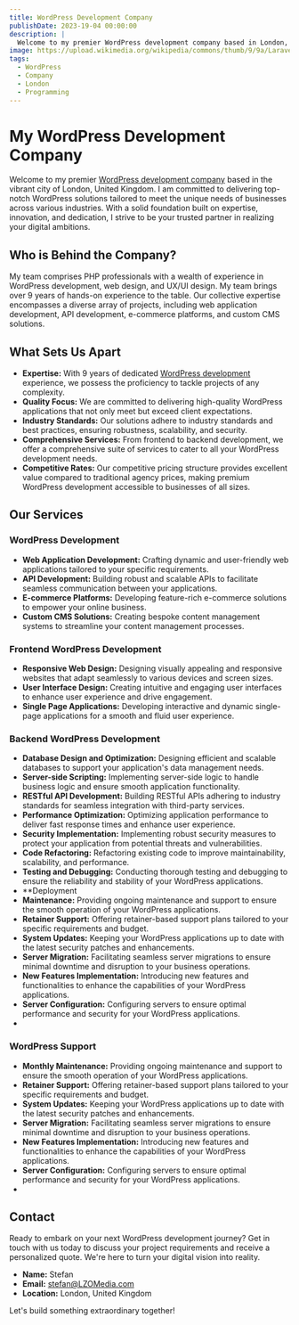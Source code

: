 ```yaml
---
title: WordPress Development Company
publishDate: 2023-19-04 00:00:00
description: |
  Welcome to my premier WordPress development company based in London, UK. I specialize in delivering top-notch WordPress solutions tailored to meet the unique needs of businesses across various industries.
image: https://upload.wikimedia.org/wikipedia/commons/thumb/9/9a/Laravel.svg/1969px-Laravel.svg.png
tags:
  - WordPress
  - Company
  - London
  - Programming
---
```

# My WordPress Development Company

Welcome to my premier [WordPress development company](https://lzomedia.com) based in the vibrant city of London, United Kingdom.
I am committed to delivering top-notch WordPress solutions tailored to meet the unique needs of businesses across various industries.
With a solid foundation built on expertise, innovation, and dedication, I strive to be your trusted partner in realizing your digital ambitions.

## Who is Behind the Company?

My team comprises PHP professionals with a wealth of experience in WordPress development,
web design, and UX/UI design.
My team brings over 9 years of hands-on experience to the table.
Our collective expertise encompasses a diverse array of projects,
including web application development, API development, e-commerce platforms, and custom CMS solutions.

## What Sets Us Apart

- **Expertise:** With 9 years of dedicated [WordPress development](https://lzomedia.com) experience, we possess the proficiency to tackle projects of any complexity.
- **Quality Focus:** We are committed to delivering high-quality WordPress applications that not only meet but exceed client expectations.
- **Industry Standards:** Our solutions adhere to industry standards and best practices, ensuring robustness, scalability, and security.
- **Comprehensive Services:** From frontend to backend development, we offer a comprehensive suite of services to cater to all your WordPress development needs.
- **Competitive Rates:** Our competitive pricing structure provides excellent value compared to traditional agency prices, making premium WordPress development accessible to businesses of all sizes.

## Our Services

### WordPress Development

- **Web Application Development:** Crafting dynamic and user-friendly web applications tailored to your specific requirements.
- **API Development:** Building robust and scalable APIs to facilitate seamless communication between your applications.
- **E-commerce Platforms:** Developing feature-rich e-commerce solutions to empower your online business.
- **Custom CMS Solutions:** Creating bespoke content management systems to streamline your content management processes.

### Frontend WordPress Development

- **Responsive Web Design:** Designing visually appealing and responsive websites that adapt seamlessly to various devices and screen sizes.
- **User Interface Design:** Creating intuitive and engaging user interfaces to enhance user experience and drive engagement.
- **Single Page Applications:** Developing interactive and dynamic single-page applications for a smooth and fluid user experience.

### Backend WordPress Development

- **Database Design and Optimization:** Designing efficient and scalable databases to support your application's data management needs.
- **Server-side Scripting:** Implementing server-side logic to handle business logic and ensure smooth application functionality.
- **RESTful API Development:** Building RESTful APIs adhering to industry standards for seamless integration with third-party services.
- **Performance Optimization:** Optimizing application performance to deliver fast response times and enhance user experience.
- **Security Implementation:** Implementing robust security measures to protect your application from potential threats and vulnerabilities.
- **Code Refactoring:** Refactoring existing code to improve maintainability, scalability, and performance.
- **Testing and Debugging:** Conducting thorough testing and debugging to ensure the reliability and stability of your WordPress applications.
- **Deployment
- **Maintenance:** Providing ongoing maintenance and support to ensure the smooth operation of your WordPress applications.
- **Retainer Support:** Offering retainer-based support plans tailored to your specific requirements and budget.
- **System Updates:** Keeping your WordPress applications up to date with the latest security patches and enhancements.
- **Server Migration:** Facilitating seamless server migrations to ensure minimal downtime and disruption to your business operations.
- **New Features Implementation:** Introducing new features and functionalities to enhance the capabilities of your WordPress applications.
- **Server Configuration:** Configuring servers to ensure optimal performance and security for your WordPress applications.
-

### WordPress Support

- **Monthly Maintenance:** Providing ongoing maintenance and support to ensure the smooth operation of your WordPress applications.
- **Retainer Support:** Offering retainer-based support plans tailored to your specific requirements and budget.
- **System Updates:** Keeping your WordPress applications up to date with the latest security patches and enhancements.
- **Server Migration:** Facilitating seamless server migrations to ensure minimal downtime and disruption to your business operations.
- **New Features Implementation:** Introducing new features and functionalities to enhance the capabilities of your WordPress applications.
- **Server Configuration:** Configuring servers to ensure optimal performance and security for your WordPress applications.
-


## Contact

Ready to embark on your next WordPress development journey?
Get in touch with us today to discuss your project requirements and receive a personalized quote.
We're here to turn your digital vision into reality.

- **Name:** Stefan
- **Email:** stefan@LZOMedia.com
- **Location:** London, United Kingdom

Let's build something extraordinary together!
